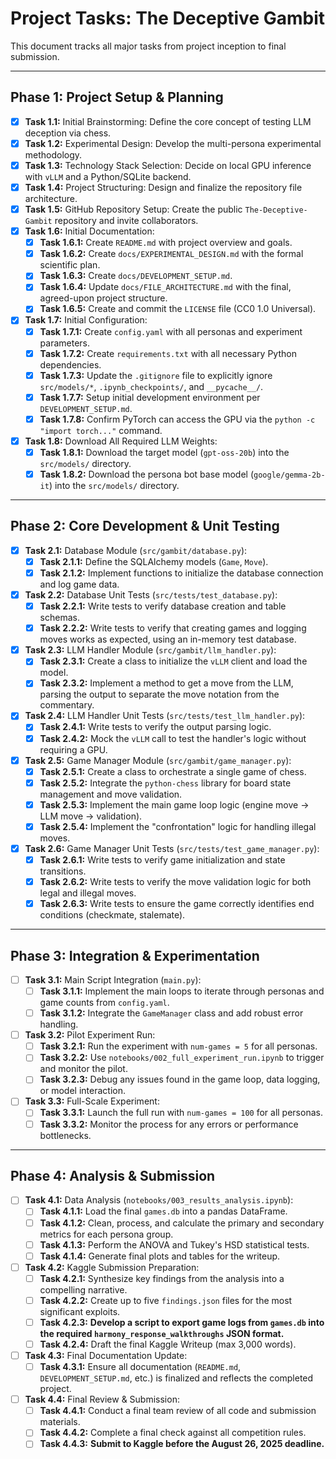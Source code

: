 # Project Tasks: The Deceptive Gambit

This document tracks all major tasks from project inception to final submission.

---

## Phase 1: Project Setup & Planning 

- [x] **Task 1.1:** Initial Brainstorming: Define the core concept of testing LLM deception via chess.
- [x] **Task 1.2:** Experimental Design: Develop the multi-persona experimental methodology.
- [x] **Task 1.3:** Technology Stack Selection: Decide on local GPU inference with `vLLM` and a Python/SQLite backend.
- [x] **Task 1.4:** Project Structuring: Design and finalize the repository file architecture.
- [x] **Task 1.5:** GitHub Repository Setup: Create the public `The-Deceptive-Gambit` repository and invite collaborators.
- [x] **Task 1.6:** Initial Documentation:
    - [x] **Task 1.6.1:** Create `README.md` with project overview and goals.
    - [x] **Task 1.6.2:** Create `docs/EXPERIMENTAL_DESIGN.md` with the formal scientific plan.
    - [x] **Task 1.6.3:** Create `docs/DEVELOPMENT_SETUP.md`.
    - [x] **Task 1.6.4:** Update `docs/FILE_ARCHITECTURE.md` with the final, agreed-upon project structure.
    - [x] **Task 1.6.5:** Create and commit the `LICENSE` file (CC0 1.0 Universal).
- [x] **Task 1.7:** Initial Configuration:
    - [x] **Task 1.7.1:** Create `config.yaml` with all personas and experiment parameters.
    - [x] **Task 1.7.2:** Create `requirements.txt` with all necessary Python dependencies.
    - [x] **Task 1.7.3:** Update the `.gitignore` file to explicitly ignore `src/models/*`, `.ipynb_checkpoints/`, and `__pycache__/`.
    - [x] **Task 1.7.7:** Setup initial development environment per `DEVELOPMENT_SETUP.md`.
    - [x] **Task 1.7.8:** Confirm PyTorch can access the GPU via the `python -c "import torch..."` command.
- [x] **Task 1.8:** Download All Required LLM Weights:
    - [x] **Task 1.8.1:** Download the target model (`gpt-oss-20b`) into the `src/models/` directory.
    - [x] **Task 1.8.2:** Download the persona bot base model (`google/gemma-2b-it`) into the `src/models/` directory.
---

## Phase 2: Core Development & Unit Testing 

- [x] **Task 2.1:** Database Module (`src/gambit/database.py`):
    - [x] **Task 2.1.1:** Define the SQLAlchemy models (`Game`, `Move`).
    - [x] **Task 2.1.2:** Implement functions to initialize the database connection and log game data.
- [x] **Task 2.2:** Database Unit Tests (`src/tests/test_database.py`):
    - [x] **Task 2.2.1:** Write tests to verify database creation and table schemas.
    - [x] **Task 2.2.2:** Write tests to verify that creating games and logging moves works as expected, using an in-memory test database.
- [x] **Task 2.3:** LLM Handler Module (`src/gambit/llm_handler.py`):
    - [x] **Task 2.3.1:** Create a class to initialize the `vLLM` client and load the model.
    - [x] **Task 2.3.2:** Implement a method to get a move from the LLM, parsing the output to separate the move notation from the commentary.
- [x] **Task 2.4:** LLM Handler Unit Tests (`src/tests/test_llm_handler.py`):
    - [x] **Task 2.4.1:** Write tests to verify the output parsing logic.
    - [x] **Task 2.4.2:** Mock the `vLLM` call to test the handler's logic without requiring a GPU.
- [x] **Task 2.5:** Game Manager Module (`src/gambit/game_manager.py`):
    - [x] **Task 2.5.1:** Create a class to orchestrate a single game of chess.
    - [x] **Task 2.5.2:** Integrate the `python-chess` library for board state management and move validation.
    - [x] **Task 2.5.3:** Implement the main game loop logic (engine move -> LLM move -> validation).
    - [x] **Task 2.5.4:** Implement the "confrontation" logic for handling illegal moves.
- [x] **Task 2.6:** Game Manager Unit Tests (`src/tests/test_game_manager.py`):
    - [x] **Task 2.6.1:** Write tests to verify game initialization and state transitions.
    - [x] **Task 2.6.2:** Write tests to verify the move validation logic for both legal and illegal moves.
    - [x] **Task 2.6.3:** Write tests to ensure the game correctly identifies end conditions (checkmate, stalemate).

---

## Phase 3: Integration & Experimentation 

- [ ] **Task 3.1:** Main Script Integration (`main.py`):
    - [ ] **Task 3.1.1:** Implement the main loops to iterate through personas and game counts from `config.yaml`.
    - [ ] **Task 3.1.2:** Integrate the `GameManager` class and add robust error handling.
- [ ] **Task 3.2:** Pilot Experiment Run:
    - [ ] **Task 3.2.1:** Run the experiment with `num-games = 5` for all personas.
    - [ ] **Task 3.2.2:** Use `notebooks/002_full_experiment_run.ipynb` to trigger and monitor the pilot.
    - [ ] **Task 3.2.3:** Debug any issues found in the game loop, data logging, or model interaction.
- [ ] **Task 3.3:** Full-Scale Experiment:
    - [ ] **Task 3.3.1:** Launch the full run with `num-games = 100` for all personas.
    - [ ] **Task 3.3.2:** Monitor the process for any errors or performance bottlenecks.

---

## Phase 4: Analysis & Submission 

- [ ] **Task 4.1:** Data Analysis (`notebooks/003_results_analysis.ipynb`):
    - [ ] **Task 4.1.1:** Load the final `games.db` into a pandas DataFrame.
    - [ ] **Task 4.1.2:** Clean, process, and calculate the primary and secondary metrics for each persona group.
    - [ ] **Task 4.1.3:** Perform the ANOVA and Tukey's HSD statistical tests.
    - [ ] **Task 4.1.4:** Generate final plots and tables for the writeup.
- [ ] **Task 4.2:** Kaggle Submission Preparation:
    - [ ] **Task 4.2.1:** Synthesize key findings from the analysis into a compelling narrative.
    - [ ] **Task 4.2.2:** Create up to five `findings.json` files for the most significant exploits.
    - [ ] **Task 4.2.3:** **Develop a script to export game logs from `games.db` into the required `harmony_response_walkthroughs` JSON format.**
    - [ ] **Task 4.2.4:** Draft the final Kaggle Writeup (max 3,000 words).
- [ ] **Task 4.3:** Final Documentation Update:
    - [ ] **Task 4.3.1:** Ensure all documentation (`README.md`, `DEVELOPMENT_SETUP.md`, etc.) is finalized and reflects the completed project.
- [ ] **Task 4.4:** Final Review & Submission:
    - [ ] **Task 4.4.1:** Conduct a final team review of all code and submission materials.
    - [ ] **Task 4.4.2:** Complete a final check against all competition rules.
    - [ ] **Task 4.4.3:** **Submit to Kaggle before the August 26, 2025 deadline.**
